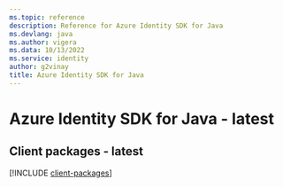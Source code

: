 ```yaml
---
ms.topic: reference
description: Reference for Azure Identity SDK for Java
ms.devlang: java
ms.author: vigera
ms.data: 10/13/2022
ms.service: identity
author: g2vinay
title: Azure Identity SDK for Java
---
```

# Azure Identity SDK for Java - latest

## Client packages - latest
[!INCLUDE [client-packages](identity-client-index.md)]